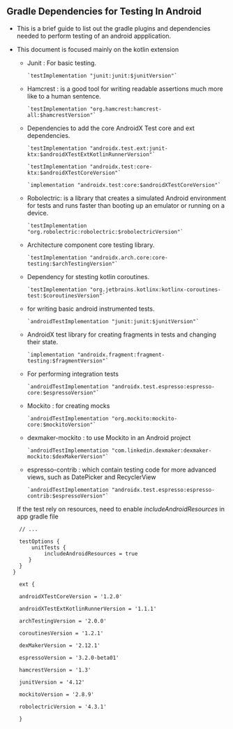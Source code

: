 ## Gradle Dependencies for Testing In Android


- This is a brief guide to list out the gradle plugins and dependencies needed to perform testing of an android appplication.

- This document is focused mainly on the kotlin extension 




  - Junit : For basic testing. 

        `testImplementation "junit:junit:$junitVersion"`


  - Hamcrest : is a good tool for writing readable assertions much more like to a human sentence. 

        `testImplementation "org.hamcrest:hamcrest-all:$hamcrestVersion"`


  - Dependencies to add the core AndroidX Test core and ext dependencies.
  
        `testImplementation "androidx.test.ext:junit-ktx:$androidXTestExtKotlinRunnerVersion"`

        `testImplementation "androidx.test:core-ktx:$androidXTestCoreVersion"`

        `implementation "androidx.test:core:$androidXTestCoreVersion"`


  - Robolectric: is a  library that creates a simulated Android environment for tests and runs faster than booting up an emulator or running on a device.

        `testImplementation "org.robolectric:robolectric:$robolectricVersion"`


  - Architecture component core testing library.

        `testImplementation "androidx.arch.core:core-testing:$archTestingVersion"`


  - Dependency for stesting kotlin coroutines.

        `testImplementation "org.jetbrains.kotlinx:kotlinx-coroutines-test:$coroutinesVersion"`


  - for writing basic android instrumented tests.

        `androidTestImplementation "junit:junit:$junitVersion"`


  - AndroidX test library for creating fragments in tests and changing their state.

        `implementation "androidx.fragment:fragment-testing:$fragmentVersion"`


  - For performing integration tests

        `androidTestImplementation "androidx.test.espresso:espresso-core:$espressoVersion"`


  - Mockito : for creating mocks 

        `androidTestImplementation "org.mockito:mockito-core:$mockitoVersion"`


  - dexmaker-mockito : to use Mockito in an Android project

        `androidTestImplementation "com.linkedin.dexmaker:dexmaker-mockito:$dexMakerVersion"`


  - espresso-contrib : which contain testing code for more advanced views, such as DatePicker and RecyclerView


        `androidTestImplementation "androidx.test.espresso:espresso-contrib:$espressoVersion"`



   If the test rely on resources, need to enable *includeAndroidResources* in app gradle file



```android {
    // ...

    testOptions {
        unitTests {
            includeAndroidResources = true
       }
    }
  }

    ext {

    androidXTestCoreVersion = '1.2.0'

    androidXTestExtKotlinRunnerVersion = '1.1.1'

    archTestingVersion = '2.0.0'

    coroutinesVersion = '1.2.1'

    dexMakerVersion = '2.12.1'

    espressoVersion = '3.2.0-beta01'

    hamcrestVersion = '1.3'

    junitVersion = '4.12'

    mockitoVersion = '2.8.9'

    robolectricVersion = '4.3.1'
   
    }



